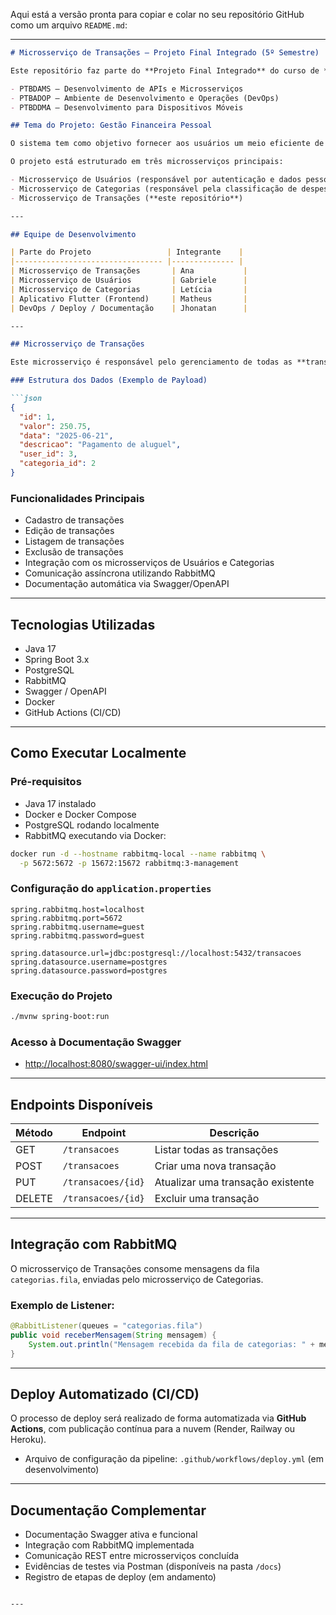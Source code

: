 Aqui está a versão pronta para copiar e colar no seu repositório GitHub como um arquivo `README.md`:

---

````markdown
# Microsserviço de Transações – Projeto Final Integrado (5º Semestre)

Este repositório faz parte do **Projeto Final Integrado** do curso de **Tecnologia em Análise e Desenvolvimento de Sistemas – IFSP**. O projeto foi desenvolvido nas disciplinas:

- PTBDAMS – Desenvolvimento de APIs e Microsserviços  
- PTBADOP – Ambiente de Desenvolvimento e Operações (DevOps)  
- PTBDDMA – Desenvolvimento para Dispositivos Móveis  

## Tema do Projeto: Gestão Financeira Pessoal

O sistema tem como objetivo fornecer aos usuários um meio eficiente de gerenciar seus gastos diários, através do cadastro, categorização e acompanhamento de transações financeiras.

O projeto está estruturado em três microsserviços principais:

- Microsserviço de Usuários (responsável por autenticação e dados pessoais)
- Microsserviço de Categorias (responsável pela classificação de despesas)
- Microsserviço de Transações (**este repositório**)

---

## Equipe de Desenvolvimento

| Parte do Projeto                 | Integrante    |
|--------------------------------- |-------------- |
| Microsserviço de Transações       | Ana           |
| Microsserviço de Usuários         | Gabriele      |
| Microsserviço de Categorias       | Letícia       |
| Aplicativo Flutter (Frontend)     | Matheus       |
| DevOps / Deploy / Documentação    | Jhonatan      |

---

## Microsserviço de Transações

Este microsserviço é responsável pelo gerenciamento de todas as **transações financeiras** registradas pelos usuários.

### Estrutura dos Dados (Exemplo de Payload)

```json
{
  "id": 1,
  "valor": 250.75,
  "data": "2025-06-21",
  "descricao": "Pagamento de aluguel",
  "user_id": 3,
  "categoria_id": 2
}
````

### Funcionalidades Principais

* Cadastro de transações
* Edição de transações
* Listagem de transações
* Exclusão de transações
* Integração com os microsserviços de Usuários e Categorias
* Comunicação assíncrona utilizando RabbitMQ
* Documentação automática via Swagger/OpenAPI

---

## Tecnologias Utilizadas

* Java 17
* Spring Boot 3.x
* PostgreSQL
* RabbitMQ
* Swagger / OpenAPI
* Docker
* GitHub Actions (CI/CD)

---

## Como Executar Localmente

### Pré-requisitos

* Java 17 instalado
* Docker e Docker Compose
* PostgreSQL rodando localmente
* RabbitMQ executando via Docker:

```bash
docker run -d --hostname rabbitmq-local --name rabbitmq \
  -p 5672:5672 -p 15672:15672 rabbitmq:3-management
```

### Configuração do `application.properties`

```properties
spring.rabbitmq.host=localhost
spring.rabbitmq.port=5672
spring.rabbitmq.username=guest
spring.rabbitmq.password=guest

spring.datasource.url=jdbc:postgresql://localhost:5432/transacoes
spring.datasource.username=postgres
spring.datasource.password=postgres
```

### Execução do Projeto

```bash
./mvnw spring-boot:run
```

### Acesso à Documentação Swagger

* [http://localhost:8080/swagger-ui/index.html](http://localhost:8080/swagger-ui/index.html)

---

## Endpoints Disponíveis

| Método | Endpoint           | Descrição                         |
| ------ | ------------------ | --------------------------------- |
| GET    | `/transacoes`      | Listar todas as transações        |
| POST   | `/transacoes`      | Criar uma nova transação          |
| PUT    | `/transacoes/{id}` | Atualizar uma transação existente |
| DELETE | `/transacoes/{id}` | Excluir uma transação             |

---

## Integração com RabbitMQ

O microsserviço de Transações consome mensagens da fila `categorias.fila`, enviadas pelo microsserviço de Categorias.

### Exemplo de Listener:

```java
@RabbitListener(queues = "categorias.fila")
public void receberMensagem(String mensagem) {
    System.out.println("Mensagem recebida da fila de categorias: " + mensagem);
}
```

---

## Deploy Automatizado (CI/CD)

O processo de deploy será realizado de forma automatizada via **GitHub Actions**, com publicação contínua para a nuvem (Render, Railway ou Heroku).

* Arquivo de configuração da pipeline: `.github/workflows/deploy.yml` (em desenvolvimento)

---

## Documentação Complementar

* Documentação Swagger ativa e funcional
* Integração com RabbitMQ implementada
* Comunicação REST entre microsserviços concluída
* Evidências de testes via Postman (disponíveis na pasta `/docs`)
* Registro de etapas de deploy (em andamento)

```

---

```
